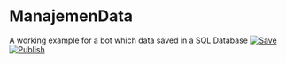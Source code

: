 # ManajemenData

A working example for a bot which data saved in a SQL Database
[![Save](https://github.com/Nr5D/ManajemenData/actions/workflows/save.yml/badge.svg)](https://github.com/Nr5D/ManajemenData/actions/workflows/save.yml)  [![Publish](https://github.com/Nr5D/ManajemenData/actions/workflows/publish.yml/badge.svg)](https://github.com/Nr5D/ManajemenData/actions/workflows/publish.yml)
